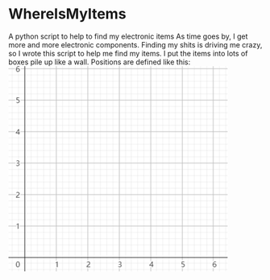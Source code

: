 # WhereIsMyItems
  A python script to help to find my electronic items
  As time goes by, I get more and more electronic components.
  Finding my shits is driving me crazy, so I wrote this script to help me find my items.
  I put the items into lots of boxes pile up like a wall.
  Positions are defined like this:
  ![](/image_1.png)
